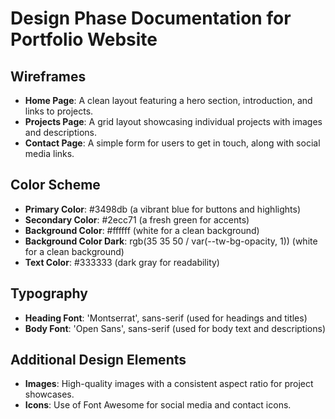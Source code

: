# Design Phase Documentation for Portfolio Website

## Wireframes

- **Home Page**: A clean layout featuring a hero section, introduction, and links to projects.
- **Projects Page**: A grid layout showcasing individual projects with images and descriptions.
- **Contact Page**: A simple form for users to get in touch, along with social media links.

## Color Scheme

- **Primary Color**: #3498db (a vibrant blue for buttons and highlights)
- **Secondary Color**: #2ecc71 (a fresh green for accents)
- **Background Color**: #ffffff (white for a clean background)
- **Background Color Dark**: rgb(35 35 50 / var(--tw-bg-opacity, 1)) (white for a clean background)
- **Text Color**: #333333 (dark gray for readability)

## Typography

- **Heading Font**: 'Montserrat', sans-serif (used for headings and titles)
- **Body Font**: 'Open Sans', sans-serif (used for body text and descriptions)

## Additional Design Elements
- **Images**: High-quality images with a consistent aspect ratio for project showcases.
- **Icons**: Use of Font Awesome for social media and contact icons.